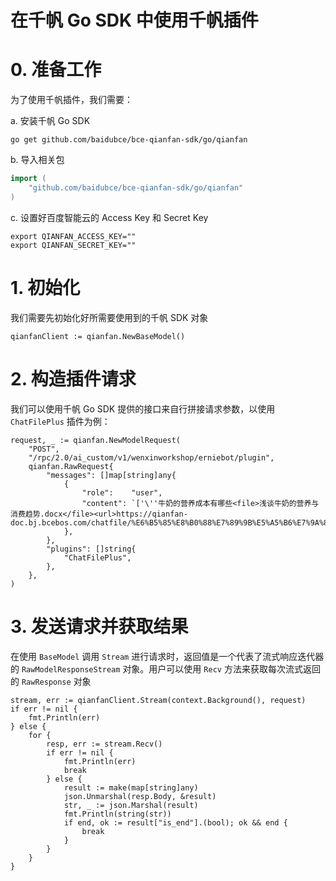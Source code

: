 # 在千帆 Go SDK 中使用千帆插件

# 0. 准备工作

为了使用千帆插件，我们需要：

a. 安装千帆 Go SDK

```shell
go get github.com/baidubce/bce-qianfan-sdk/go/qianfan
```

b. 导入相关包

```go
import (
	"github.com/baidubce/bce-qianfan-sdk/go/qianfan"
)
```

c. 设置好百度智能云的 Access Key 和 Secret Key

```shell
export QIANFAN_ACCESS_KEY=""
export QIANFAN_SECRET_KEY=""
```

# 1. 初始化

我们需要先初始化好所需要使用到的千帆 SDK 对象

```
qianfanClient := qianfan.NewBaseModel()
```

# 2. 构造插件请求

我们可以使用千帆 Go SDK 提供的接口来自行拼接请求参数，以使用 `ChatFilePlus` 插件为例：

```
request, _ := qianfan.NewModelRequest(
    "POST",
    "/rpc/2.0/ai_custom/v1/wenxinworkshop/erniebot/plugin",
    qianfan.RawRequest{
        "messages": []map[string]any{
            {
                "role":    "user",
                "content": `['\''牛奶的营养成本有哪些<file>浅谈牛奶的营养与消费趋势.docx</file><url>https://qianfan-doc.bj.bcebos.com/chatfile/%E6%B5%85%E8%B0%88%E7%89%9B%E5%A5%B6%E7%9A%84%E8%90%A5%E5%85%BB%E4%B8%8E%E6%B6%88%E8%B4%B9%E8%B6%8B%E5%8A%BF.docx</url>'\'']`,
            },
        },
        "plugins": []string{
            "ChatFilePlus",
        },
    },
)
```

# 3. 发送请求并获取结果

在使用 `BaseModel` 调用 `Stream` 进行请求时，返回值是一个代表了流式响应迭代器的 `RawModelResponseStream` 对象。用户可以使用 `Recv` 方法来获取每次流式返回的 `RawResponse` 对象

```
stream, err := qianfanClient.Stream(context.Background(), request)
if err != nil {
    fmt.Println(err)
} else {
    for {
        resp, err := stream.Recv()
        if err != nil {
            fmt.Println(err)
            break
        } else {
            result := make(map[string]any)
            json.Unmarshal(resp.Body, &result)
            str, _ := json.Marshal(result)
            fmt.Println(string(str))
            if end, ok := result["is_end"].(bool); ok && end {
                break
            }
        }
    }
}
```

